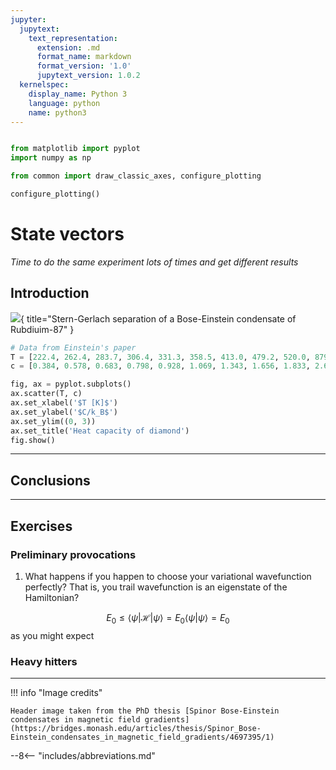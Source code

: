 ```yaml
---
jupyter:
  jupytext:
    text_representation:
      extension: .md
      format_name: markdown
      format_version: '1.0'
      jupytext_version: 1.0.2
  kernelspec:
    display_name: Python 3
    language: python
    name: python3
---
```


```python tags=["initialize"]

from matplotlib import pyplot
import numpy as np

from common import draw_classic_axes, configure_plotting

configure_plotting()

```

# State vectors

_Time to do the same experiment lots of times and get different results_

## Introduction

![](header.png){ title="Stern-Gerlach separation of a Bose-Einstein condensate of Rubdiuim-87" }


```python
# Data from Einstein's paper
T = [222.4, 262.4, 283.7, 306.4, 331.3, 358.5, 413.0, 479.2, 520.0, 879.7, 1079.7, 1258.0]
c = [0.384, 0.578, 0.683, 0.798, 0.928, 1.069, 1.343, 1.656, 1.833, 2.671, 2.720, 2.781]

fig, ax = pyplot.subplots()
ax.scatter(T, c)
ax.set_xlabel('$T [K]$')
ax.set_ylabel('$C/k_B$')
ax.set_ylim((0, 3))
ax.set_title('Heat capacity of diamond')
fig.show()
```

---

## Conclusions

---

## Exercises

### Preliminary provocations
1. What happens if you happen to choose your variational wavefunction perfectly? That is, you trail wavefunction is an eigenstate of the Hamiltonian?

$$
E_0 \le \langle \psi | \mathscr{H} | \psi \rangle = E_0 \langle \psi | \psi \rangle = E_0
$$
as you might expect

### Heavy hitters


---

!!! info "Image credits"

    Header image taken from the PhD thesis [Spinor Bose-Einstein condensates in magnetic field gradients](https://bridges.monash.edu/articles/thesis/Spinor_Bose-Einstein_condensates_in_magnetic_field_gradients/4697395/1)

[^1]: more accurately, at this time it was the Bohr-Sommerfeld model, which is an extension of the Bohr model to include elliptical orbits which fixed some problems. One will also see in [solid-state physics](https://ssp.utasphys.cloud.edu.au/) that Sommerfeld has a real talent for tweaking existing theories to make them run a bit better.
[^2]: A study of the the relativistic wave equation, known as the _Dirac equation_, is required to fully flesh out this result.
[^3]: In this case we can, but more generally, the magnetic moment of the nucleus cannot be ignored (see LINK ME! hyperfine splitting)

--8<-- "includes/abbreviations.md"
